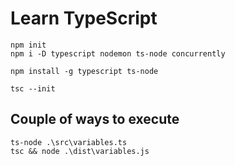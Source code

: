 # Learn TypeScript

```
npm init
npm i -D typescript nodemon ts-node concurrently
```

```
npm install -g typescript ts-node

tsc --init
```




## Couple of ways to execute

```
ts-node .\src\variables.ts
tsc && node .\dist\variables.js
```
